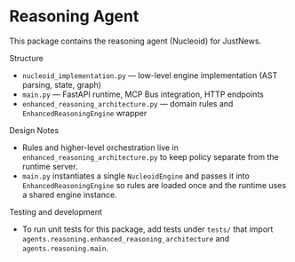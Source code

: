 # Reasoning Agent

This package contains the reasoning agent (Nucleoid) for JustNews.

Structure
- `nucleoid_implementation.py` — low-level engine implementation (AST parsing, state, graph)
- `main.py` — FastAPI runtime, MCP Bus integration, HTTP endpoints
- `enhanced_reasoning_architecture.py` — domain rules and `EnhancedReasoningEngine` wrapper

Design Notes
- Rules and higher-level orchestration live in `enhanced_reasoning_architecture.py` to keep policy separate from the runtime server.
- `main.py` instantiates a single `NucleoidEngine` and passes it into `EnhancedReasoningEngine` so rules are loaded once and the runtime uses a shared engine instance.

Testing and development
- To run unit tests for this package, add tests under `tests/` that import `agents.reasoning.enhanced_reasoning_architecture` and `agents.reasoning.main`.
